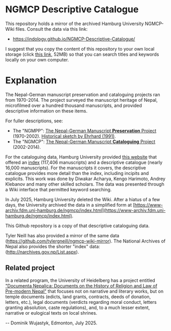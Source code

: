 # NGMCP Descriptive Catalogue

This repository holds a mirror of the archived Hamburg University NGMCP-Wiki files.  Consult the data via this link:
*  https://indology.github.io/NGMCP-Descriptive-Catalogue/

I suggest that you copy the content of this repository to your own local storage (click [this link](https://github.com/INDOLOGY/NGMCP-Descriptive-Catalogue/archive/refs/heads/main.zip), 52MB) so that you can search titles and keywords locally on your own computer.

# Explanation
The Nepal-German manuscript preservation and cataloguing projects ran from 1970-2014.  The project surveyed the manuscript heritage of Nepal, microfilmed over a hundred thousand manuscripts, and provided descriptive information on these items. 

For fuller descriptions, see:

*  The "NGMPP":  [The Nepal-German Manuscript **Preservation** Project](https://www.aai.uni-hamburg.de/en/forschung/ngmcp/history/about-ngmpp.html) (1970-2002). [Historical sketch by Ehrhard (1991)](http://himalaya.socanth.cam.ac.uk/collections/journals/ebhr/pdf/EBHR_02_03.pdf).
*  The "NGMCP": [The Nepal-German Manuscript **Cataloguing** Project](https://www.aai.uni-hamburg.de/en/forschung/ngmcp) (2002-2014).

For the cataloguing data, Hamburg University provided [this website](https://ngmcp.fdm.uni-hamburg.de/) that offered an [index](https://catalogue.ngmcp.uni-hamburg.de/content/search/ngmcpdocument.xed) (117,406 manuscripts) and a descriptive catalogue (nearly 16,000 manuscripts).  For the manuscripts it covers, the descriptive catalogue provides more detail than the index, including incipits and explicits.  This work was done by Diwakar Acharya, Kengo Harimoto, Andrey Klebanov and many other skilled scholars. The data was presented through a Wiki interface that permitted keyword searching.

In July 2025, Hamburg University deleted the Wiki.  After a hiatus of a few days, the University archived the data in a simplified form at [https://www-archiv.fdm.uni-hamburg.de/ngmcp/index.html](https://www-archiv.fdm.uni-hamburg.de/ngmcp/index.html). 

This Github repository is a copy of that descriptive cataloguing data.  

Tyler Neill has also provided a mirror of the same data (https://github.com/tylergneill/ngmcp-wiki-mirror).  The National Archives of Nepal also provides the shorter "index" data: (http://narchives.gov.np/List.aspx).

## Related project
In a related program, the University of Heidelberg has a project entitled ["Documenta Nepalica: Documents on the History of Religion and Law of Pre-modern Nepal"](https://www.hadw-bw.de/en/research/research-center/documents-history-religion-and-law-pre-modern-nepal/) that focuses not on narrative and literary works, but on temple documents (edicts, land grants, contracts, deeds of donation, letters, etc.), legal documents (verdicts regarding moral conduct, letters granting absolution, caste regulations), and, to a much lesser extent, narrative or eulogical texts on local shrines.


-- Dominik Wujastyk, Edmonton, July 2025.
